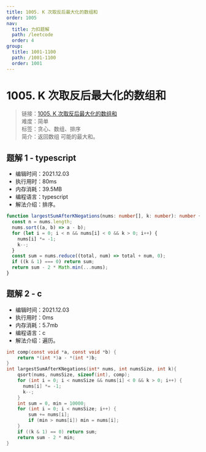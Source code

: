 ```yaml
---
title: 1005. K 次取反后最大化的数组和
order: 1005
nav:
  title: 力扣题解
  path: /leetcode
  order: 4
group:
  title: 1001-1100
  path: /1001-1100
  order: 1001
---
```


# 1005. K 次取反后最大化的数组和

> 链接：[1005. K 次取反后最大化的数组和](https://leetcode-cn.com/problems/maximize-sum-of-array-after-k-negations/)  
> 难度：简单  
> 标签：贪心、数组、排序  
> 简介：返回数组 可能的最大和。

## 题解 1 - typescript

- 编辑时间：2021.12.03
- 执行用时：80ms
- 内存消耗：39.5MB
- 编程语言：typescript
- 解法介绍：排序。

```typescript
function largestSumAfterKNegations(nums: number[], k: number): number {
  const n = nums.length;
  nums.sort((a, b) => a - b);
  for (let i = 0; i < n && nums[i] < 0 && k > 0; i++) {
    nums[i] *= -1;
    k--;
  }
  const sum = nums.reduce((total, num) => total + num, 0);
  if ((k & 1) === 0) return sum;
  return sum - 2 * Math.min(...nums);
}
```

## 题解 2 - c

- 编辑时间：2021.12.03
- 执行用时：0ms
- 内存消耗：5.7mb
- 编程语言：c
- 解法介绍：遍历。

```c
int comp(const void *a, const void *b) {
    return *(int *)a - *(int *)b;
}
int largestSumAfterKNegations(int* nums, int numsSize, int k){
    qsort(nums, numsSize, sizeof(int), comp);
    for (int i = 0; i < numsSize && nums[i] < 0 && k > 0; i++) {
      nums[i] *= -1;
      k--;
    }
    int sum = 0, min = 10000;
    for (int i = 0; i < numsSize; i++) {
        sum += nums[i];
        if (min > nums[i]) min = nums[i];
    }
    if ((k & 1) == 0) return sum;
    return sum - 2 * min;
}
```
